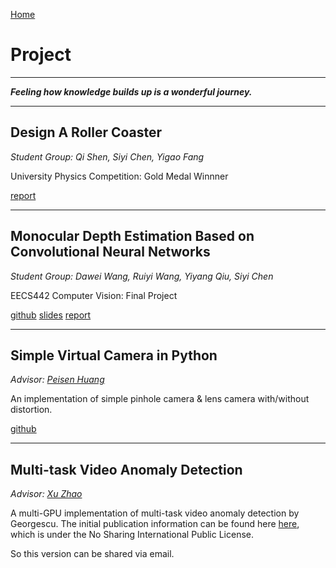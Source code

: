 [Home](index.md)

# Project

****

***Feeling how knowledge builds up is a wonderful journey.***

------

## Design A Roller Coaster

*Student Group: Qi Shen, Siyi Chen, Yigao Fang*

University Physics Competition: Gold Medal Winnner

[report](Others/190B.pdf)

------

## Monocular Depth Estimation Based on Convolutional Neural Networks

*Student Group: Dawei Wang, Ruiyi Wang, Yiyang Qiu, Siyi Chen*

EECS442 Computer Vision: Final Project

[github](https://github.com/Wangdawei00/EECS442-project)
[slides](EECS442/slides.pdf)
[report](EECS442/report.pdf)

------

## Simple Virtual Camera in Python
*Advisor: [Peisen Huang](https://www.ji.sjtu.edu.cn/about/faculty-staff/faculty-directory/faculty-detail/92/)*

An implementation of simple pinhole camera & lens camera with/without distortion.

[github](https://github.com/ChicyChen/Cameras)

------

## Multi-task Video Anomaly Detection
*Advisor: [Xu Zhao](https://imr.sjtu.edu.cn/en/po_adj/571.html)*

A multi-GPU implementation of multi-task video anomaly detection by Georgescu. The initial publication information can be found here [here](https://github.com/lilygeorgescu/AED-SSMTL), which is under the No Sharing International Public License. 

So this version can be shared via email.